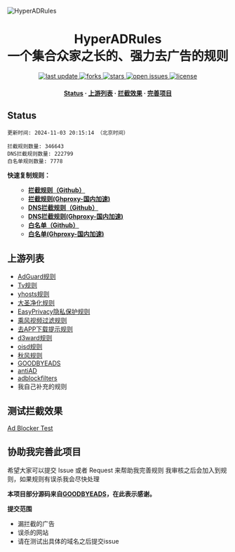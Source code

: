 ![HyperADRules](https://pic.imgdb.cn/item/65eec8319f345e8d034300e8.png)
<div align="center">
<h1 align="center">HyperADRules<br>一个集合众家之长的、强力去广告的规则</h1>
<p>
  <a href="https://github.com/Lynricsy/HyperADRules">
    <img src="https://img.shields.io/github/last-commit/Lynricsy/HyperADRules?style=flat" alt="last update" />
  </a>
  <a href="https://github.com/Lynricsy/HyperADRules">
    <img src="https://img.shields.io/github/forks/Lynricsy/HyperADRules?style=flat" alt="forks" />
  </a>
  <a href="https://github.com/Lynricsy/HyperADRules">
    <img src="https://img.shields.io/github/stars/Lynricsy/HyperADRules?style=flat" alt="stars" />
  </a>
  <a href="https://github.com/Lynricsy/HyperADRules/issues/">
    <img src="https://img.shields.io/github/issues/Lynricsy/HyperADRules?style=flat" alt="open issues" />
  </a>
  <a href="https://github.com/Lynricsy/HyperADRules">
    <img src="https://img.shields.io/github/license/Lynricsy/HyperADRules?style=flat" alt="license" />
  </a>
</p>

<h4>
    <a href="#a">Status</a>
  <span> · </span>
    <a href="#b">上游列表</a>
  <span> · </span>
    <a href="#c">拦截效果</a>
  <span> · </span>
    <a href="#d">完善项目</a>
  </h4>

</div>

<h2 id="a">Status</h2>

```
更新时间: 2024-11-03 20:15:14 （北京时间） 

拦截规则数量: 346643 
DNS拦截规则数量: 222799 
白名单规则数量: 7778 
```

**快速复制规则：**
<ul>

- **[拦截规则（Github）](https://raw.githubusercontent.com/Lynricsy/HyperADRules/master/rules.txt)**
- **[拦截规则(Ghproxy-国内加速)](https://mirror.ghproxy.com/raw.githubusercontent.com/Lynricsy/HyperADRules/master/rules.txt)**
- **[DNS拦截规则（Github）](https://raw.githubusercontent.com/Lynricsy/HyperADRules/master/dns.txt)**
- **[DNS拦截规则(Ghproxy-国内加速)](https://mirror.ghproxy.com/raw.githubusercontent.com/Lynricsy/HyperADRules/master/dns.txt)**
- **[白名单（Github）](https://raw.githubusercontent.com/Lynricsy/HyperADRules/master/allow.txt)**
- **[白名单(Ghproxy-国内加速)](https://mirror.ghproxy.com/raw.githubusercontent.com/Lynricsy/HyperADRules/master/allow.txt)**

</ul>

<h2 id="b">上游列表</h2>

- [AdGuard规则](https://github.com/AdguardTeam/AdguardFilters)
- [Tv规则](https://perflyst.github.io/PiHoleBlocklist/SmartTV-AGH.txt)
- [yhosts规则](https://raw.githubusercontent.com/VeleSila/yhosts/master/hosts)
- [大圣净化规则](https://raw.githubusercontent.com/jdlingyu/ad-wars/master/hosts)
- [EasyPrivacy隐私保护规则](https://easylist-downloads.adblockplus.org/easyprivacy.txt)
- [乘风视频过滤规则](https://raw.githubusercontent.com/xinggsf/Adblock-Plus-Rule/master/mv.txt)
- [去APP下载提示规则](https://raw.githubusercontent.com/Noyllopa/NoAppDownload/master/NoAppDownload.txt)
- [d3ward规则](https://raw.githubusercontent.com/d3ward/toolz/master/src/d3host.adblock)
- [oisd规则](https://small.oisd.nl/)
- [秋风规则](https://raw.githubusercontent.com/TG-Twilight/AWAvenue-Ads-Rule/main/AWAvenue-Ads-Rule.txt)
- [GOODBYEADS](https://github.com/8680/GOODBYEADS)
- [antiAD](https://github.com/privacy-protection-tools/anti-AD)
- [adblockfilters](https://github.com/217heidai/adblockfilters)
- 我自己补充的规则

<h2 id="c">测试拦截效果</h2>

[Ad Blocker Test](https://d3ward.github.io/toolz/adblock.html)

<h2 id="d">协助我完善此项目</h2>

希望大家可以提交 Issue 或者 Request 来帮助我完善规则 我审核之后会加入到规则，如果规则有误杀我会尽快处理

**本项目部分源码来自[GOODBYEADS](https://github.com/8680/GOODBYEADS)，在此表示感谢。**

**提交范围**

- 漏拦截的广告
- 误杀的网站
- 请在测试出具体的域名之后提交issue
